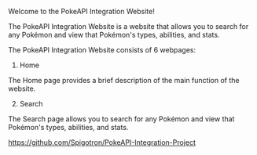 Welcome to the PokeAPI Integration Website!

The PokeAPI Integration Website is a website that allows you to search for any Pokémon and view that Pokémon's types, abilities, and stats.

The PokeAPI Integration Website consists of 6 webpages:

1. Home

The Home page provides a brief description of the main function of the website.

2. Search

The Search page allows you to search for any Pokémon and view that Pokémon's types, abilities, and stats.

https://github.com/Spigotron/PokeAPI-Integration-Project